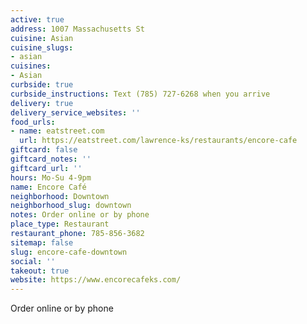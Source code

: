 ```yaml
---
active: true
address: 1007 Massachusetts St
cuisine: Asian
cuisine_slugs:
- asian
cuisines:
- Asian
curbside: true
curbside_instructions: Text (785) 727-6268 when you arrive
delivery: true
delivery_service_websites: ''
food_urls:
- name: eatstreet.com
  url: https://eatstreet.com/lawrence-ks/restaurants/encore-cafe
giftcard: false
giftcard_notes: ''
giftcard_url: ''
hours: Mo-Su 4-9pm
name: Encore Café
neighborhood: Downtown
neighborhood_slug: downtown
notes: Order online or by phone
place_type: Restaurant
restaurant_phone: 785-856-3682
sitemap: false
slug: encore-cafe-downtown
social: ''
takeout: true
website: https://www.encorecafeks.com/
---
```


Order online or by phone